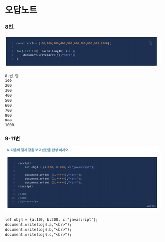 # 오답노트

### 8번.

![](.gitbook/assets/image%20%2817%29.png)

```text
8.번 답
100
200
300
400
500
600
700
800
900
1000
```

### 

### 9-11번

![](.gitbook/assets/image%20%2815%29.png)

```text
let obj4 = {a:100, b:200, c:"javascript"};
document.write(obj4.a,"<br>");
document.write(obj4.b,"<br>");
document.write(obj4.c,"<br>");
```





